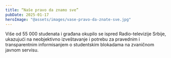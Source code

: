 ```yaml
---
title: “Naše pravo da znamo sve”
pubDate: 2025-01-17
heroImage: "@assets/images/vase-pravo-da-znate-sve.jpg"
---
```

Više od 55 000 studenata i građana okupilo se ispred Radio-televizije Srbije, ukazujući na neobjektivno izveštavanje i potrebu za pravednim i transparentnim informisanjem o studentskim blokadama na zvaničnom javnom servisu.

